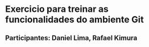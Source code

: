 # Exercicio para treinar as funcionalidades do ambiente Git

## Participantes: Daniel Lima, Rafael Kimura
